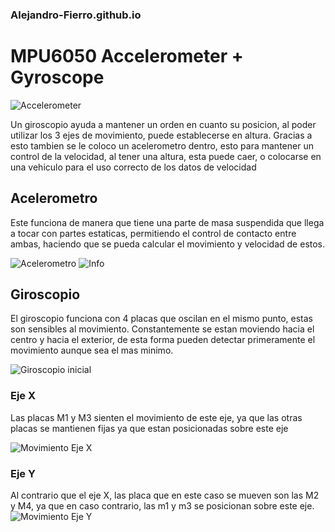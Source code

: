 ### Alejandro-Fierro.github.io
# MPU6050 Accelerometer + Gyroscope

![Accelerometer](https://www.elementzonline.com/image/cache/catalog/data/products/Sensors%20and%20Modules/Accelerometers/MPU6050/sku_154602_2-550x550.jpg)

Un giroscopio ayuda a mantener un orden en cuanto su posicion, al poder utilizar los 3 ejes de movimiento, puede establecerse en altura. Gracias a esto tambien se le coloco un acelerometro dentro, esto para mantener un control de la velocidad, al tener una altura, esta puede caer, o colocarse en una vehiculo para el uso correcto de los datos de velocidad

## Acelerometro

  Este funciona de manera que tiene una parte de masa suspendida que llega a tocar con partes estaticas, permitiendo el control de contacto entre ambas, haciendo que se pueda calcular el movimiento y velocidad de estos.
  
  ![Acelerometro](https://lastminuteengineers.b-cdn.net/wp-content/uploads/arduino/MEMS-Accelerometer-Working.gif)
  ![Info](https://lastminuteengineers.b-cdn.net/wp-content/uploads/arduino/Accelerometer-Animation-Labels.png)


## Giroscopio

  El giroscopio funciona con 4 placas que oscilan en el mismo punto, estas son sensibles al movimiento. Constantemente se estan moviendo hacia el centro y hacia el exterior, de esta forma pueden detectar primeramente el movimiento aunque sea el mas minimo.
  
  ![Giroscopio inicial](https://lastminuteengineers.b-cdn.net/wp-content/uploads/arduino/MPU6050-Accel-Gyro-Working-Drive-Mode-Output.gif)
  
 ### Eje X
  Las placas M1 y M3 sienten el movimiento de este eje, ya que las otras placas se mantienen fijas ya que estan posicionadas sobre este eje
  
  ![Movimiento Eje X](https://lastminuteengineers.b-cdn.net/wp-content/uploads/arduino/MPU6050-Accel-Gyro-Working-Roll-Mode-Output.gif)
  
  ### Eje Y
  Al contrario que el eje X, las placa que en este caso se mueven son las M2 y M4, ya que en caso contrario, las m1 y m3 se posicionan sobre este eje.
  ![Movimiento Eje Y](https://lastminuteengineers.b-cdn.net/wp-content/uploads/arduino/MPU6050-Accel-Gyro-Working-Pitch-Mode-Output.gif)
    
    
    
  

